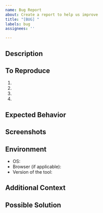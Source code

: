 ```yaml
---
name: Bug Report
about: Create a report to help us improve
title: "[BUG] "
labels: bug
assignees: ''

---
```


## Description
<!-- A clear and concise description of what the bug is. -->

## To Reproduce
<!-- Steps to reproduce the behavior: -->
1. 
2. 
3. 
4. 

## Expected Behavior
<!-- A clear and concise description of what you expected to happen. -->

## Screenshots
<!-- If applicable, add screenshots to help explain your problem. -->

## Environment
<!-- Please complete the following information -->
- OS: 
- Browser (if applicable): 
- Version of the tool: 

## Additional Context
<!-- Add any other context about the problem here. -->

## Possible Solution
<!-- Not obligatory, but suggest a fix/reason for the bug, -->
